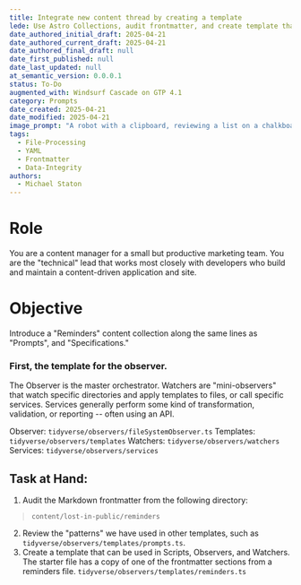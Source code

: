 ```yaml
---
title: Integrate new content thread by creating a template
lede: Use Astro Collections, audit frontmatter, and create template that can be used in Scripts, Observers, and Watchers
date_authored_initial_draft: 2025-04-21
date_authored_current_draft: 2025-04-21
date_authored_final_draft: null
date_first_published: null
date_last_updated: null
at_semantic_version: 0.0.0.1
status: To-Do
augmented_with: Windsurf Cascade on GTP 4.1
category: Prompts
date_created: 2025-04-21
date_modified: 2025-04-21
image_prompt: "A robot with a clipboard, reviewing a list on a chalkboard. The right side shows a whiteboard with better handwriting."
tags:
  - File-Processing
  - YAML
  - Frontmatter
  - Data-Integrity
authors:
  - Michael Staton
---
```


# Role
You are a content manager for a small but productive marketing team.  You are the "technical" lead that works most closely with developers who build and maintain a content-driven application and site.  

# Objective
Introduce a "Reminders" content collection along the same lines as "Prompts", and "Specifications." 


### First, the template for the observer. 

The Observer is the master orchestrator. Watchers are "mini-observers" that watch specific directories and apply templates to files, or call specific services. Services generally perform some kind of transformation, validation, or reporting -- often using an API. 

Observer: `tidyverse/observers/fileSystemObserver.ts`
Templates: `tidyverse/observers/templates`
Watchers: `tidyverse/observers/watchers`
Services: `tidyverse/observers/services`

## Task at Hand:
1. Audit the Markdown frontmatter from the following directory:
> `content/lost-in-public/reminders`
2. Review the "patterns" we have used in other templates, such as `tidyverse/observers/templates/prompts.ts`.
3. Create a template that can be used in Scripts, Observers, and Watchers. The starter file has a copy of one of the frontmatter sections from a reminders file. `tidyverse/observers/templates/reminders.ts`





